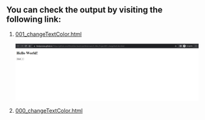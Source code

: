 ## You can check the output by visiting the following link:

1. <a target="_blank" href="https://htmlpreview.github.io/?https://github.com/Afirestriker/JavaScript/blob/main/JS_Mini_Project/001_changeTextColor.html"> 001_changeTextColor.html </a>
<br><br>
![001_changeTextColor](./output_ss/001_changeTextColor.png "001_changeTextColor Screenshot")

2. <a target="_blank" href="https://htmlpreview.github.io/?https://github.com/Afirestriker/JavaScript/blob/main/JS_Mini_Project/000_changeTextColorOnBtnClick.html"> 000_changeTextColor.html </a><br><br>
